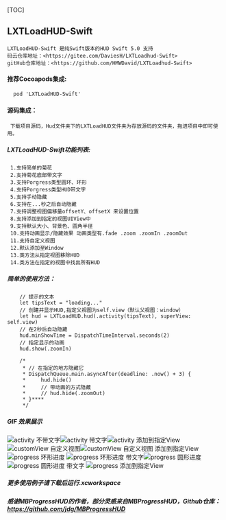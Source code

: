 
[TOC]
##  LXTLoadHUD-Swift
    LXTLoadHUD-Swift 是纯Swift版本的HUD Swift 5.0 支持
    码云仓库地址：<https://gitee.com/DaviesH/LXTLoadhud-Swift>
    gitHub仓库地址：<https://github.com/HMWDavid/LXTLoadhud-Swift>
#### 推荐Cocoapods集成:
      pod 'LXTLoadHUD-Swift'

#### 源码集成：
     下载项目源码，Hud文件夹下的LXTLoadHUD文件夹为存放源码的文件夹，拖进项目中即可使用。

 ##### LXTLoadHUD-Swift功能列表:
     1.支持简单的菊花 
     2.支持菊花底部带文字
     3.支持Porgress类型圆环、环形
     4.支持Porgress类型HUD带文字
     5.支持手动隐藏
     6.支持在...秒之后自动隐藏
     7.支持调整视图偏移量offsetY、offsetX 来设置位置
     8.支持添加到指定的视图UIView中
     9.支持默认大小、背景色、圆角半径
     10.支持动画显示/隐藏效果 动画类型有.fade .zoom .zoomIn .zoomOut
     11.支持自定义视图
     12.默认添加至Window
     13.类方法从指定视图移除HUD
     14.类方法在指定的视图中找出所有HUD

 ##### 简单的使用方法：
        // 提示的文本
        let tipsText = "loading..."
        // 创建并显示HUD,指定父视图为self.view（默认父视图：window）
        let hud = LXTLoadHUD.hud(.activity(tipsText), superView: self.view)
        // 在2秒后自动隐藏
        hud.minShowTime = DispatchTimeInterval.seconds(2)
        // 指定显示的动画
        hud.show(.zoomIn)
        
        /*
         * // 在指定的地方隐藏它
         * DispatchQueue.main.asyncAfter(deadline: .now() + 3) {
         *     hud.hide()
         *     // 带动画的方式隐藏
         *     // hud.hide(.zoomOut)
         * }****
         */

##### GIF 效果展示
![activity 不带文字](https://tva1.sinaimg.cn/large/e6c9d24egy1h2tu581h4vg209o0ledk5.gif)![activity 带文字](https://tva1.sinaimg.cn/large/e6c9d24egy1h2tu57u1hkg209o0leq89.gif)![activity 添加到指定View](https://tva1.sinaimg.cn/large/e6c9d24egy1h2tu57g0ybg209o0le79o.gif)
![customView 自定义视图](https://tva1.sinaimg.cn/large/e6c9d24egy1h2tu56r889g209o0leaf2.gif)![customView 自定义视图 添加到指定View](https://tva1.sinaimg.cn/large/e6c9d24egy1h2tu56gdh7g209o0legqs.gif)![progress 环形进度](https://tva1.sinaimg.cn/large/e6c9d24egy1h2tu5664h2g209o0len4y.gif)
![progress 环形进度 带文字](https://tva1.sinaimg.cn/large/e6c9d24egy1h2tu55biphg209o0leqb1.gif)![progress 圆形进度](https://tva1.sinaimg.cn/large/e6c9d24egy1h2tu54zjfkg209o0leahp.gif)![progress 圆形进度 带文字](https://tva1.sinaimg.cn/large/e6c9d24egy1h2tu54s8r9g209o0lewn0.gif)
![progress 添加到指定View](https://tva1.sinaimg.cn/large/e6c9d24egy1h2tu54h6cqg209o0lednu.gif)

##### 更多使用例子请下载后运行.xcworkspace
##### 感谢MBProgressHUD的作者，部分灵感来自MBProgressHUD，Github仓库：https://github.com/jdg/MBProgressHUD



